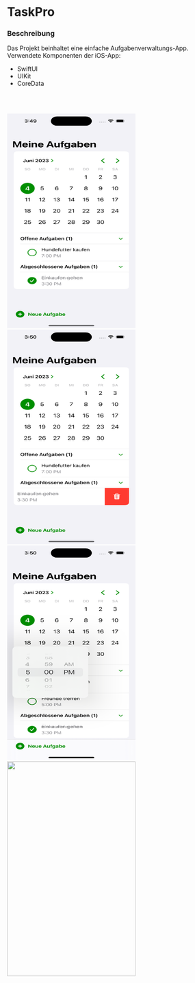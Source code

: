 # TaskPro

### Beschreibung ###
Das Projekt beinhaltet eine einfache Aufgabenverwaltungs-App.
Verwendete Komponenten der iOS-App:
- SwiftUI
- UIKit
- CoreData

<br><br>
<p float="left">
  <img src="https://github.com/doupe97/TaskPro/blob/main/Demo/Demo_1.png" width="300" height="500">
  <img src="https://github.com/doupe97/TaskPro/blob/main/Demo/Demo_2.png" width="300" height="500">
  <img src="https://github.com/doupe97/TaskPro/blob/main/Demo/Demo_3.png" width="300" height="500">
  <img src="https://github.com/doupe97/TaskPro/blob/main/Demo/Demo_TaskPro.MP4" width="300" height="500">
</p>
